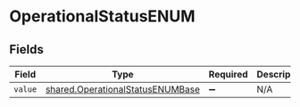 # OperationalStatusENUM


## Fields

| Field                                                                                | Type                                                                                 | Required                                                                             | Description                                                                          | Example                                                                              |
| ------------------------------------------------------------------------------------ | ------------------------------------------------------------------------------------ | ------------------------------------------------------------------------------------ | ------------------------------------------------------------------------------------ | ------------------------------------------------------------------------------------ |
| `value`                                                                              | [shared.OperationalStatusENUMBase](../../models/shared/operationalstatusenumbase.md) | :heavy_minus_sign:                                                                   | N/A                                                                                  | FlightBoarding                                                                       |